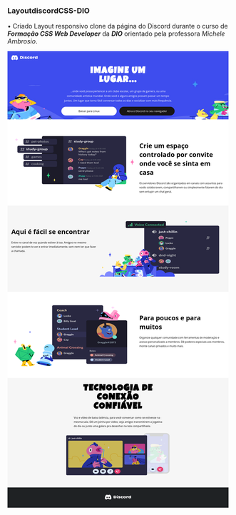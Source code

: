  

<h3>LayoutdiscordCSS-DIO</h3>


&bull; 
Criado Layout responsivo clone da página do Discord durante o curso de <b><i>Formação CSS Web Developer</b></i> da <b><i>DIO</b></i> orientado pela professora <i>Michele Ambrosio</i>.

<img src="https://raw.githubusercontent.com/siqueira91/LayoutdiscordCSS-DIO/main/discord-page.png">
